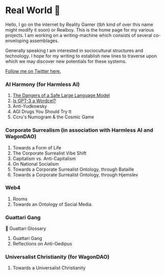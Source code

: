# Real World 🤯

Hello, I go on the internet by Reality Gamer (tbh kind of over this name might modify it soon) or Realboy. 
This is the home page for my various projects. I am working on a writing-machine which consists of several co-enveloping assemblages.

Generally speaking I am interested in sociocultural structures and technology. I hope for my writing to establish new lines to traverse upon which we may discover new potentials for these systems.

[Follow me on Twitter here.](https://twitter.com/reality__gamer)

### AI Harmony (for Harmless AI)

1. [The Dangers of a Safe Large Language Model](https://harmlessai.substack.com/p/the-dangers-of-a-safe-large-language)
2. [Is GPT-3 a Wordcel?](https://harmlessai.substack.com/p/is-gpt-3-a-wordcel-and-silicon-valleys)
3. Anti-Yudkowsky 
4. AGI Drugs You Should Try It
5. Ccru's Numogram & the Cosmic Game

### Corporate Surrealism (in association with Harmless AI and WagonDAO)

1. Towards a Form of Life
2. The Corporate Surrealist Vibe Shift
3. Capitalism vs. Anti-Capitalism
4. On National Socialism
5. Towards a Corporate Surrealist Ontology, through Bataille
6. Towards a Corporate Surrealist Ontology, through Hjemslev

### Web4

1. Rooms
2. Towards an Ontology of Social Media 

### Guattari Gang

💫 Guattari Glossary
1. Guattari Gang
2. Reflections on Anti-Oedipus

### Universalist Christianity (for WagonDAO)

1. Towards a Universalist Christianity




